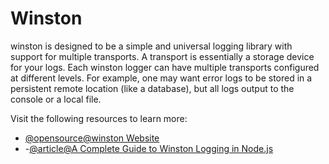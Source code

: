 # Winston

winston is designed to be a simple and universal logging library with support for multiple transports. A transport is essentially a storage device for your logs. Each winston logger can have multiple transports configured at different levels. For example, one may want error logs to be stored in a persistent remote location (like a database), but all logs output to the console or a local file.

Visit the following resources to learn more:

- [@opensource@winston Website](https://github.com/winstonjs/winston)
- -[@article@A Complete Guide to Winston Logging in Node.js](https://betterstack.com/community/guides/logging/how-to-install-setup-and-use-winston-and-morgan-to-log-node-js-applications/)
